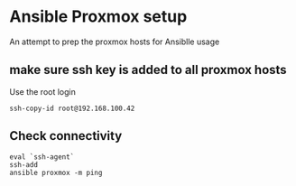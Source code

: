 # Ansible Proxmox setup

An attempt to prep the proxmox hosts for Ansiblle usage  

## make sure ssh key is added to all proxmox hosts

Use the root login

```
ssh-copy-id root@192.168.100.42
```

## Check connectivity
```
eval `ssh-agent`
ssh-add
ansible proxmox -m ping
```
